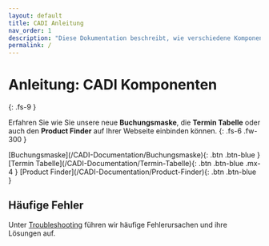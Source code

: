```yaml
---
layout: default
title: CADI Anleitung
nav_order: 1
description: "Diese Dokumentation beschreibt, wie verschiedene Komponenten auf der Ihrer Website eingebunden  werden können. Hier finden Sie Schritt-für-Schritt-Anleitungen und Beispiele für die Einbindung und Einrichtung von Komponenten (Buchungsmaske, Termintabelle und Product Finder)."
permalink: /
---
```


# Anleitung: CADI Komponenten
{: .fs-9 }

Erfahren Sie wie Sie unsere neue **Buchungsmaske**, die **Termin Tabelle** oder auch den **Product Finder** auf Ihrer Webseite einbinden können.
{: .fs-6 .fw-300 }

<span class="fs-4 d-flex flex-justify-around mt-5">
[Buchungsmaske](/CADI-Documentation/Buchungsmaske){: .btn .btn-blue }
[Termin Tabelle](/CADI-Documentation/Termin-Tabelle){: .btn .btn-blue .mx-4 }
[Product Finder](/CADI-Documentation/Product-Finder){: .btn .btn-blue }
</span>

## Häufige Fehler

Unter [Troubleshooting](/CADI-Documentation/Troubleshooting) führen wir häufige Fehlerursachen und ihre Lösungen auf.